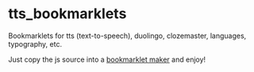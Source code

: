 # tts_bookmarklets

Bookmarklets for tts (text-to-speech), duolingo, clozemaster, languages, typography, etc.


Just copy the js source into a [bookmarklet maker](http://bookmarklets.org/maker/) and enjoy!


